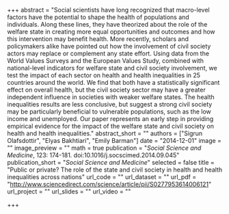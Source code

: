 +++
abstract = "Social scientists have long recognized that macro-level factors have the potential to shape the health of populations and individuals. Along these lines, they have theorized about the role of the welfare state in creating more equal opportunities and outcomes and how this intervention may benefit health. More recently, scholars and policymakers alike have pointed out how the involvement of civil society actors may replace or complement any state effort. Using data from the World Values Surveys and the European Values Study, combined with national-level indicators for welfare state and civil society involvement, we test the impact of each sector on health and health inequalities in 25 countries around the world. We find that both have a statistically significant effect on overall health, but the civil society sector may have a greater independent influence in societies with weaker welfare states. The health inequalities results are less conclusive, but suggest a strong civil society may be particularly beneficial to vulnerable populations, such as the low income and unemployed. Our paper represents an early step in providing empirical evidence for the impact of the welfare state and civil society on health and health inequalities."
abstract_short = ""
authors = ["Sigrun Olafsdottir", "Elyas Bakhtiari", "Emily Barman"]
date = "2014-12-01"
image = ""
image_preview = ""
math = true
publication = "*Social Science and Medicine*, 123: 174-181. doi:10.1016/j.socscimed.2014.09.045"
publication_short = "*Social Science and Medicine*"
selected = false
title = "Public or private? The role of the state and civil society in health and health inequalities across nations"
url_code = ""
url_dataset = ""
url_pdf = "http://www.sciencedirect.com/science/article/pii/S0277953614006121"
url_project = ""
url_slides = ""
url_video = ""

+++

